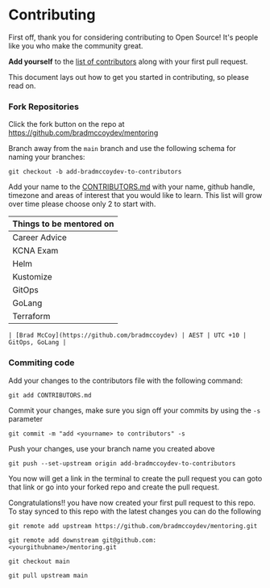 # Contributing

First off, thank you for considering contributing to Open Source! It's people like you who make the community great.

**Add yourself** to the [list of contributors](CONTRIBUTORS.md) along with your first pull request.

This document lays out how to get you started in contributing, so please read on.

### Fork Repositories

Click the fork button on the repo at https://github.com/bradmccoydev/mentoring

Branch away from the `main` branch and use the following schema for naming your branches:

``` git checkout -b add-bradmccoydev-to-contributors ```

Add your name to the [CONTRIBUTORS.md](CONTRIBUTORS.md) with your name, github handle, timezone and areas of interest that you would like to learn.  This list will grow over time please choose only 2 to start with.

| Things to be mentored on | 
| --- |
| Career Advice |
| KCNA Exam |
| Helm |
| Kustomize |
| GitOps |
| GoLang |
| Terraform |

```
| [Brad McCoy](https://github.com/bradmccoydev) | AEST | UTC +10 | GitOps, GoLang |
```

### Commiting code ###

Add your changes to the contributors file with the following command:

``` git add CONTRIBUTORS.md ```

Commit your changes, make sure you sign off your commits by using the `-s` parameter

``` git commit -m "add <yourname> to contributors" -s ```

Push your changes, use your branch name you created above

``` git push --set-upstream origin add-bradmccoydev-to-contributors ```

You now will get a link in the terminal to create the pull request you can goto that link or go into your forked repo and create the pull request.

Congratulations!! you have now created your first pull request to this repo.  To stay synced to this repo with the latest changes you can do the following

``` git remote add upstream https://github.com/bradmccoydev/mentoring.git ```

``` git remote add downstream git@github.com:<yourgithubname>/mentoring.git ```

``` git checkout main ```

```git pull upstream main```

